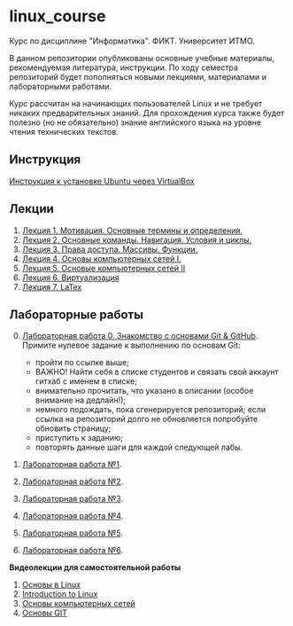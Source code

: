 # linux_course
Курс по дисциплине "Информатика". ФИКТ. Университет ИТМО.

В данном репозитории опубликованы основные учебные материалы, рекомендуемая литература, инструкции.
По ходу семестра репозиторий будет пополняться новыми лекциями, материалами и лабораторными работами.

Курс рассчитан на начинающих пользователей Linux и не требует никаких предварительных знаний. Для прохождения курса также будет полезно (но не обязательно) знание английского языка на уровне чтения технических текстов.

## Инструкция
[Инструкция к установке Ubuntu через VirtualBox](https://github.com/computer-science-itmo-ict/linux_course/tree/master/preparing)

## Лекции
1. [Лекция 1. Мотивация. Основные термины и определения.](https://youtu.be/NrUtQdrtt6Q)
2. [Лекция 2. Основные команды. Навигация. Условия и циклы.](https://youtu.be/r6qdnEGAO0g)
3. [Лекция 3. Права доступа. Массивы. Функции.](https://youtu.be/8mrBDXw-oe0)
4. [Лекция 4. Основы компьютерных сетей I.](https://youtu.be/I4FXrrfo-0M)
5. [Лекция 5. Основые компьютерных сетей II](https://youtu.be/3sNCkTkcJOw)
6. [Лекция 6. Виртуализация](https://youtu.be/StHg7BU9bLI)
7. [Лекция 7. LaTex](https://youtu.be/_CMp1D_55Sc)


## Лабораторные работы
0. [Лабораторная работа 0. Знакомство с основами Git & GitHub](https://classroom.github.com/a/BFkLiBQb). Примите нулевое задание к выполнению по основам Git:
    - пройти по ссылке выше;
    - ВАЖНО! Найти себя в списке студентов и связать свой аккаунт гитхаб с именем в списке;
    - внимательно прочитать, что указано в описании (особое внимание на дедлайн!);
    - немного подождать, пока сгенерируется репозиторий; если ссылка на репозиторий долго не обновляется попробуйте обновить страницу;
    - приступить к заданию;
    - повторять данные шаги для каждой следующей лабы.

1. [Лабораторная работа №1](https://classroom.github.com/a/HVUSzJfi).
2. [Лабораторная работа №2](https://classroom.github.com/a/4UM8bKf8).
3. [Лабораторная работа №3](https://classroom.github.com/a/5fijuIRE).
4. [Лабораторная работа №4](https://classroom.github.com/a/h-bYa7Uu).
5. [Лабораторная работа №5](https://classroom.github.com/a/V4J55pEP).
6. [Лабораторная работа №6](https://classroom.github.com/a/f4XNQHdQ).



**Видеолекции для самостоятельной работы**

1.	[Основы в Linux](https://stepik.org/course/73/promo)
2.	[Introduction to Linux](https://www.edx.org/course/introduction-to-linux)
3.	[Основы компьютерных сетей](https://stepik.org/course/58873/promo)
4. [Основы GIT](https://stepik.org/course/3145/promo)


